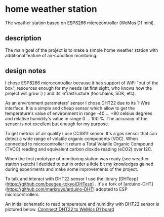 # home weather station
The weather station based on ESP8266 microcontroller (WeMos D1 mini).

## description
The main goal of the project is to make a simple home weather station with additional feature of air-condition monitoring.

## design notes
I chose ESP8266 microcontroller because it has support of WiFi "out of the box", resources enough for my needs (at first sight, 
who knows how the project will grow :) ) and its infrastructure (toolchains, SDK, etc). 

As an environment parameters' sensor I chose DHT22 due to its 1-Wire interface. It is a simple and cheap sensor which 
allow to get the temperature's value of environment in range -40 ... +80 celsius degrees and relative humidity's value
in range 0 ... 100 %. The accuracy of the sensor is not excellent but enough for my purpose. 

To get metrics of air quality I use CCS811 sensor. It's a gas sensor that can detect a wide range of volatile organic 
components (VOC). When connected to microcontroller it return a Total Volatile Organic Compound (TVOC) reading 
and equivalent carbon dioxide reading (eCO2) over I2C.

When the first prototype of monitoring station was ready (see weather station sketch) I decided to put in order 
a little bit my knowledges gained during experiments and make some improvements of the project.

To talk and interact with DHT22 sensor I use the library [DHTesp] (https://github.com/beegee-tokyo/DHTesp) .
It's a fork of [arduino-DHT] (https://github.com/markruys/arduino-DHT) adopted to ESP microcontrollers.

An initial schematic to read temperature and humidity with DHT22 sensor is pictured below.
[Connnect DHT22 to WeMos D1 board](./assets/weather_station.svg)
